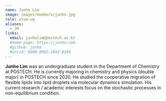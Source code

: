 ```yaml
---
name: Junho Lim
image: images/members/junho.jpg
role: alum-ug
aliases:
  - JH
links: 
  email: junholim@postech.ac.kr
  #home-page: https://junho.com
  #github: junho
  #orcid: 0000-0002-1042-0194
---
```


**Junho Lim** was an undergraduate student in the Department of Chemistry at POSTECH. He is currently majoring in chemistry and physics (double major) in POSTECH since 2020. He studied the cooperative migration of flexible lipids into lipid droplets via molecular dynamics simulation. His current research / academic interests focus on the stochastic processes in non-equilibrium condition.

